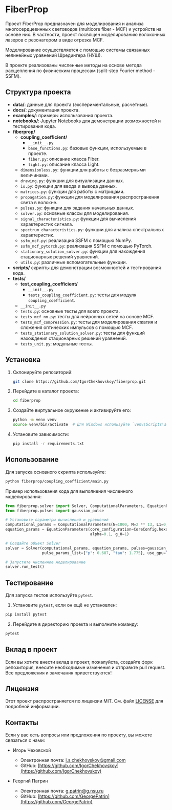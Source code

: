 # FiberProp

Проект FiberProp предназначен для моделирования и анализа многосердцевинных световодов (multicore fiber - MCF) и устройств на основе них.
В частности, проект посвящен моделированию волоконных лазеров с резонатором в виде отрезка MCF.

Моделирование осуществляется с помощью системы связанных нелинейных уравнений Шредингера (НУШ).

В проекте реализованы численные методы на основе метода расщепления по физическим процессам (split-step Fourier method - SSFM).

## Структура проекта

- **data/**: данные для проекта (экспериментальные, расчетные).
- **docs/**: документация проекта.
- **examples/**: примеры использования проекта.
- **notebooks/**: Jupyter Notebooks для демонстрации возможностей и тестирования кода.
- **fiberprop/**
  - **coupling_coefficient/**
    - `__init__.py`
    - `base_functions.py`: базовые функции, используемые в проекте.
    - `fiber.py`: описание класса Fiber.
    - `light.py`: описание класса Light.
  - `dimensionless.py`: функции для работы с безразмерными величинами.
  - `drawing.py`: функции для визуализации данных.
  - `io.py`: функции для ввода и вывода данных.
  - `matrices.py`: функции для работы с матрицами.
  - `propagation.py`: функции для моделирования распространения света в волокне.
  - `pulses.py`: функции для задания начальных данных.
  - `solver.py`: основные классы для моделирования.
  - `signal_characteristics.py`: функции для вычисления характеристик сигнала.
  - `spectrum_characteristics.py`: функции для анализа спектральных характеристик.
  - `ssfm_mcf.py`: реализация SSFM с помощью NumPy.
  - `ssfm_mcf_pytorch.py`: реализация SSFM с помощью PyTorch.
  - `stationary_solution_solver.py`: функции для нахождения стационарных решений уравнений.
  - `utils.py`: различные вспомогательные функции.
- **scripts/** скрипты для демонстрации возможностей и тестирования кода.
- **tests/**
  - **test_coupling_coefficient/**
    - `__init__.py`
    - `tests_coupling_coefficient.py`: тесты для модуля `coupling_coefficient`.
  - `__init__.py`
  - `tests.py`: основные тесты для всего проекта.
  - `tests_mcf_nn.py`: тесты для нейронных сетей на основе MCF.
  - `tests_mcf_compression.py`: тесты для моделирования сжатия и сложения оптических импульсов с помощью MCF.
  - `tests_stationary_solution_solver.py`: тесты для функций нахождения стационарных решений уравнений.
  - `tests_unit.py`: модульные тесты.

## Установка

1. Склонируйте репозиторий:
    ```sh
    git clone https://github.com/IgorChekhovskoy/fiberprop.git
    ```

2. Перейдите в каталог проекта:
    ```sh
    cd fiberprop
    ```

3. Создайте виртуальное окружение и активируйте его:
    ```sh
    python -m venv venv
    source venv/bin/activate  # Для Windows используйте `venv\Scripts\activate`
    ```

4. Установите зависимости:
    ```sh
    pip install -r requirements.txt
    ```

## Использование

Для запуска основного скрипта используйте:
```sh
python fiberprop/coupling_coefficient/main.py
```

Пример использования кода для выполнения численного моделирования:

```python
from fiberprop.solver import Solver, ComputationalParameters, EquationParameters
from fiberprop.pulses import gaussian_pulse

# Установите параметры вычислений и уравнений
computational_params = ComputationalParameters(N=1000, M=2 ** 13, L1=0, L2=1.78, T1=-30, T2=30)
equation_params = EquationParameters(core_configuration=CoreConfig.hexagonal, size=7, ring_number=1, beta_2=-2.0, gamma=1.0, E_sat=0.1,
                                     alpha=0.1, g_0=1)

# Создайте объект Solver
solver = Solver(computational_params, equation_params, pulses=gaussian_pulse,
                pulse_params_list={"p": 0.687, "tau": 1.775}, use_gpu=True)

# Запустите численное моделирование
solver.run_test()
```

## Тестирование

Для запуска тестов используйте `pytest`.

1. Установите `pytest`, если он ещё не установлен:

```sh
pip install pytest
```
2. Перейдите в директорию проекта и выполните команду:
```sh
pytest
```

## Вклад в проект
Если вы хотите внести вклад в проект, пожалуйста, создайте форк репозитория, внесите необходимые изменения и отправьте
pull request. Все предложения и замечания приветствуются!

## Лицензия

Этот проект распространяется по лицензии MIT. См. файл [LICENSE](LICENSE) для подробной информации.

## Контакты

Если у вас есть вопросы или предложения по проекту, вы можете связаться с нами:

- Игорь Чеховской
  - Электронная почта: i.s.chekhovskoy@gmail.com
  - GitHub: [https://github.com/IgorChekhovskoy](https://github.com/IgorChekhovskoy)

- Георгий Патрин
  - Электронная почта: g.patrin@g.nsu.ru
  - GitHub: [https://github.com/GeorgePatrin](https://github.com/GeorgePatrin)
